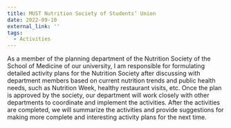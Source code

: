 ```yaml
---
title: MUST Nutrition Society of Students’ Union
date: 2022-09-10
external_link: ''
tags:
  - Activities
---
```


As a member of the planning department of the Nutrition Society of the School of Medicine of our university, I am responsible for formulating detailed activity plans for the Nutrition Society after discussing with department members based on current nutrition trends and public health needs, such as Nutrition Week, healthy restaurant visits, etc. Once the plan is approved by the society, our department will work closely with other departments to coordinate and implement the activities. After the activities are completed, we will summarize the activities and provide suggestions for making more complete and interesting activity plans for the next time.

<!--more-->
